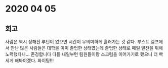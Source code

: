 # 2020 04 05

## 회고

사람은 역시 정해진 루틴이 없으면 시간이 무의미하게 흘러가는 것 같다.
부스트 캠프에서 만난 많은 사람들은 대학을 이미 졸업한 상태였는데 졸업한 상태로 매일 발전을 위해 노력했다니... 존경합니다 다들
내일부턴 팀원들이랑 스크럼을 이어가기로 했으니 더 빡세게 해봐야겠다.
화이팅!!!
